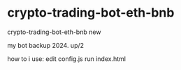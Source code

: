 # crypto-trading-bot-eth-bnb
crypto-trading-bot-eth-bnb new


my bot backup 2024. up/2

how to i use: 
edit config.js
run index.html
